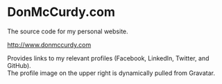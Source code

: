# DonMcCurdy.com

The source code for my personal website. 

http://www.donmccurdy.com

Provides links to my relevant profiles (Facebook, LinkedIn, Twitter, and GitHub).
<br>The profile image on the upper right is dynamically pulled from Gravatar.
